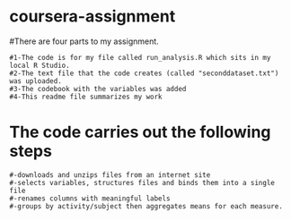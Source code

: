 # coursera-assignment
  #There are four parts to my assignment.
  
    #1-The code is for my file called run_analysis.R which sits in my local R Studio.
    #2-The text file that the code creates (called "seconddataset.txt") was uploaded.
    #3-The codebook with the variables was added
    #4-This readme file summarizes my work
    
  # The code carries out the following steps 
  
    #-downloads and unzips files from an internet site
    #-selects variables, structures files and binds them into a single file
    #-renames columns with meaningful labels
    #-groups by activity/subject then aggregates means for each measure.
